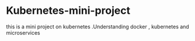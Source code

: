 # Kubernetes-mini-project
this is a mini project on kubernetes .Understanding docker , kubernetes and microservices
